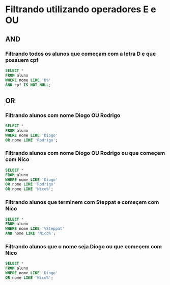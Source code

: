 # Filtrando utilizando operadores E e OU

## AND

### Filtrando todos os alunos que começam com a letra D e que possuem cpf

```sql
SELECT *
FROM aluno
WHERE nome LIKE 'D%'
AND cpf IS NOT NULL;
```

## OR

### Filtrando alunos com nome Diogo OU Rodrigo

```sql
SELECT *
FROM aluno
WHERE nome LIKE 'Diogo'
OR nome LIKE 'Rodrigo';
```

### Filtrando alunos com nome Diogo OU Rodrigo ou que começem com Nico

```sql
SELECT *
FROM aluno
WHERE nome LIKE 'Diogo'
OR nome LIKE 'Rodrigo'
OR nome LIKE 'Nico%';
```

### Filtrando alunos que terminem com Steppat e começem com Nico

```sql
SELECT *
FROM aluno
WHERE nome LIKE '%Steppat'
AND nome LIKE 'Nico%';
```

### Filtrando alunos que o nome seja Diogo ou que começem com Nico

```sql
SELECT *
FROM aluno
WHERE nome LIKE 'Diogo'
OR nome LIKE 'Nico%';
```